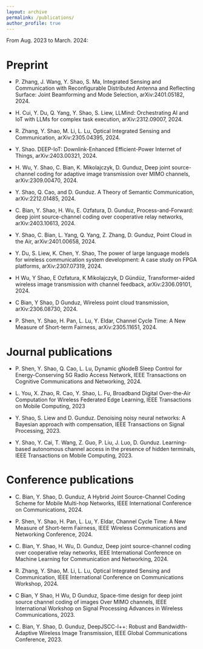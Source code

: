 ```yaml
---
layout: archive
permalink: /publications/
author_profile: true
---
```

From Aug. 2023 to March. 2024:

# Preprint

* P. Zhang, J. Wang, Y. Shao, S. Ma, Integrated Sensing and Communication with Reconfigurable Distributed Antenna and Reflecting Surface: Joint Beamforming and Mode Selection, arXiv:2401.05182, 2024.

* H. Cui, Y. Du, Q. Yang, Y. Shao, S. Liew, LLMind: Orchestrating AI and IoT with LLMs for complex task execution, arXiv:2312.09007, 2024.

* R. Zhang, Y. Shao, M. Li, L. Lu, Optical Integrated Sensing and Communication, arXiv:2305.04395, 2024.
  
* Y. Shao. DEEP-IoT: Downlink-Enhanced Efficient-Power Internet of Things, arXiv:2403.00321, 2024.

* H. Wu, Y. Shao, C. Bian, K. Mikolajczyk, D. Gunduz, Deep joint source-channel coding for adaptive image transmission over MIMO channels, arXiv:2309.00470, 2024.

* Y. Shao, Q. Cao, and D. Gunduz. A Theory of Semantic Communication, arXiv:2212.01485, 2024.

* C. Bian, Y. Shao, H. Wu, E. Ozfatura, D. Gunduz, Process-and-Forward: deep joint source-channel coding over cooperative relay networks, arXiv:2403.10613, 2024.

* Y. Shao, C. Bian, L. Yang, Q. Yang, Z. Zhang, D. Gunduz, Point Cloud in the Air, arXiv:2401.00658, 2024.

* Y. Du, S. Liew, K. Chen, Y. Shao, The power of large language models for wireless communication system development: A case study on FPGA platforms, arXiv:2307.07319, 2024.

* H Wu, Y Shao, E Ozfatura, K Mikolajczyk, D Gündüz, Transformer-aided wireless image transmission with channel feedback, arXiv:2306.09101, 2024.

* C Bian, Y Shao, D Gunduz, Wireless point cloud transmission, arXiv:2306.08730, 2024.

* P. Shen, Y. Shao, H. Pan, L. Lu, Y. Eldar, Channel Cycle Time: A New Measure of Short-term Fairness, arXiv:2305.11651, 2024.

# Journal publications

* P. Shen, Y. Shao, Q. Cao, L. Lu, Dynamic gNodeB Sleep Control for Energy-Conserving 5G Radio Access Network, IEEE Transactions on Cognitive Communications and Networking, 2024.

* L. You, X. Zhao, R. Cao, Y. Shao, L. Fu, Broadband Digital Over-the-Air Computation for Wireless Federated Edge Learning, IEEE Transactions on Mobile Computing, 2023

* Y. Shao, S. Liew and D. Gunduz. Denoising noisy neural networks: A Bayesian approach with compensation, IEEE Transactions on Signal Processing, 2023.

* Y. Shao, Y. Cai, T. Wang, Z. Guo, P. Liu, J. Luo, D. Gunduz. Learning-based autonomous channel access in the presence of hidden terminals, IEEE Transactions on Mobile Computing, 2023.

# Conference publications

* C. Bian, Y. Shao, D. Gunduz, A Hybrid Joint Source-Channel Coding Scheme for Mobile Multi-hop Networks, IEEE International Conference on Communications, 2024.

* P. Shen, Y. Shao, H. Pan, L. Lu, Y. Eldar, Channel Cycle Time: A New Measure of Short-term Fairness, IEEE Wireless Communications and Networking Conference, 2024.
  
* C. Bian, Y. Shao, H. Wu, D. Gunduz, Deep joint source-channel coding over cooperative relay networks, IEEE International Conference on Machine Learning for Communication and Networking, 2024.

* R. Zhang, Y. Shao, M. Li, L. Lu, Optical Integrated Sensing and Communication, IEEE International Conference on Communications Workshop, 2024.

* C Bian, Y Shao, H Wu, D Gunduz, Space-time design for deep joint source channel coding of images Over MIMO channels, IEEE International Workshop on Signal Processing Advances in Wireless Communications, 2023.

* C. Bian, Y. Shao, D. Gunduz, DeepJSCC-l++: Robust and Bandwidth-Adaptive Wireless Image Transmission, IEEE Global Communications Conference, 2023.




